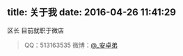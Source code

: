 title: 关于我
date: 2016-04-26 11:41:29
---
 区长
 目前就职于微店

 >QQ：513163535
 微博：[@_安卓弟](http://weibo.com/u/3262478847)